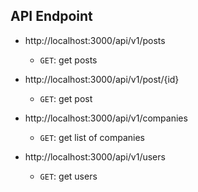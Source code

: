 
## API Endpoint
- http://localhost:3000/api/v1/posts
    - `GET`: get posts
    
- http://localhost:3000/api/v1/post/{id}
    - `GET`: get post
    
- http://localhost:3000/api/v1/companies
    - `GET`: get list of companies
    
- http://localhost:3000/api/v1/users
    - `GET`: get users
  